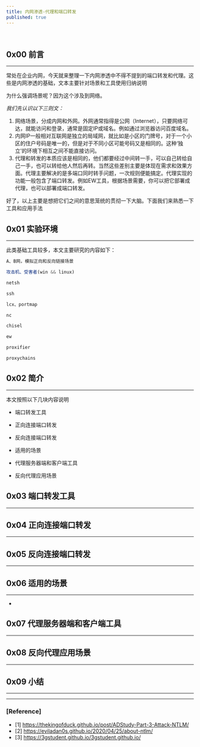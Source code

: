 ```yaml
---
title: 内网渗透-代理和端口转发
published: true
--- 
```

&nbsp;

## 0x00 前言
----
常处在企业内网，今天就来整理一下内网渗透中不得不提到的端口转发和代理。这些是内网渗透的基础，文本主要针对场景和工具使用归纳说明  

为什么强调场景呢？因为这个涉及到网络。  

*我们先认识以下三则文：*  
1. 网络场景，分成内网和外网。外网通常指得是公网（Internet），只要网络可达，就能访问和登录，通常是固定IP或域名。例如通过浏览器访问百度域名。  
2. 内网IP一般相对互联网是独立的局域网，就比如是小区的门牌号，对于一个小区的住户号码是唯一的，但是对于不同小区可能号码又是相同的。这种‘独立’的环境下相互之间不能直接访问。  
3. 代理和转发的本质应该是相同的，他们都要经过中间转一手，可以自己转给自己一手，也可以转给他人然后再转。当然这些差别主要是体现在需求和效果方面。代理主要解决的是多端口同时转手问题，一次规则便能搞定。代理实现的功能一般包含了端口转发。例如EW工具，根据场景需要，你可以把它部署成代理，也可以部署成端口转发。  

好了，以上主要是想把它们之间的意思笼统的贯彻一下大脑。下面我们来熟悉一下工具和应用手法  


## 0x01 实验环境
----
此类基础工具较多，本文主要研究的内容如下：  
```js
A、B网，模拟正向和反向链接场景

攻击机、受害者(win && linux)

netsh

ssh

lcx、portmap

nc

chisel

ew

proxifier

proxychains

```
## 0x02 简介
----
本文按照以下几块内容说明  

* 端口转发工具  

* 正向连接端口转发  

* 反向连接端口转发  

* 适用的场景  

* 代理服务器端和客户端工具  

* 反向代理应用场景  

## 0x03 端口转发工具
----



## 0x04 正向连接端口转发
----



## 0x05 反向连接端口转发
----


## 0x06 适用的场景
----
*


## 0x07 代理服务器端和客户端工具
----

 


## 0x08 反向代理应用场景
----


## 0x09 小结
----


----
### [Reference]
* [1] https://thekingofduck.github.io/post/ADStudy-Part-3-Attack-NTLM/   
* [2] https://eviladan0s.github.io/2020/04/25/about-ntlm/  
* [3] https://3gstudent.github.io/3gstudent.github.io/  
